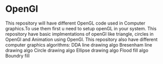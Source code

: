 # OpenGl
This repository will have different OpenGL code used in Computer graphics.To use them first u need to setup openGL in your system.
This repository have basic implmentations of openGl like triangle, circles in OpenGl and Animation using OpenGl.
This repository also have different computer graphics algorithms:
DDA line drawing algo
Bresenham line drawing algo
Circle drawing algo
Ellipse drawing algo
Flood fill algo
Boundry fill
